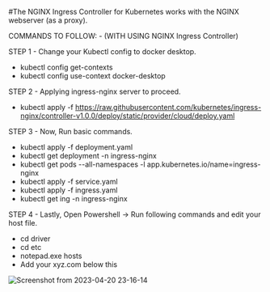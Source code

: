 #The NGINX Ingress Controller for Kubernetes works with the NGINX webserver (as a proxy).


COMMANDS TO FOLLOW: - (WITH USING NGINX Ingress Controller)


STEP 1 - Change your Kubectl config to docker desktop.

- kubectl config get-contexts
- kubectl config use-context docker-desktop



STEP 2 - Applying ingress-nginx server to proceed.

- kubectl apply -f https://raw.githubusercontent.com/kubernetes/ingress-nginx/controller-v1.0.0/deploy/static/provider/cloud/deploy.yaml




STEP 3 - Now, Run basic commands.


- kubectl apply -f deployment.yaml
- kubectl get deployment -n ingress-nginx
- kubectl get pods --all-namespaces -l app.kubernetes.io/name=ingress-nginx
- kubectl apply -f service.yaml
- kubectl apply -f ingress.yaml
- kubectl get ing -n ingress-nginx

STEP 4 - Lastly, Open Powershell -> Run following commands and edit your host file.

- cd driver
- cd etc
- notepad.exe hosts
- Add your xyz.com below this


![Screenshot from 2023-04-20 23-16-14](https://user-images.githubusercontent.com/60013210/233446896-92acffbc-85f3-4d6f-ae15-150db3770dd1.png)
